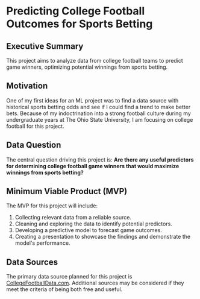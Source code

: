 # Predicting College Football Outcomes for Sports Betting

## Executive Summary
This project aims to analyze data from college football teams to predict game winners, optimizing potential winnings from sports betting.

## Motivation
One of my first ideas for an ML project was to find a data source with historical sports betting odds and see if I could find a trend to make better bets. Because of my indoctrination into a strong football culture during my undergraduate years at The Ohio State University, I am focusing on college football for this project.

## Data Question
The central question driving this project is: **Are there any useful predictors for determining college football game winners that would maximize winnings from sports betting?**

## Minimum Viable Product (MVP)
The MVP for this project will include:
1. Collecting relevant data from a reliable source.
2. Cleaning and exploring the data to identify potential predictors.
3. Developing a predictive model to forecast game outcomes.
4. Creating a presentation to showcase the findings and demonstrate the model's performance.


## Data Sources
The primary data source planned for this project is [CollegeFootballData.com](https://collegefootballdata.com). Additional sources may be considered if they meet the criteria of being both free and useful.
